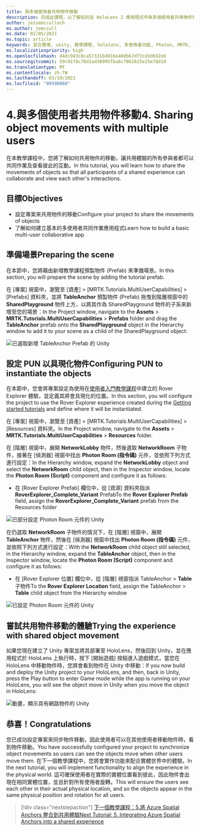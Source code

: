 ```yaml
---
title: 與多個使用者共用物件移動
description: 完成此課程，以了解如何在 HoloLens 2 應用程式中與多個使用者共用物件移動。
author: jessemcculloch
ms.author: jemccull
ms.date: 02/05/2021
ms.topic: article
keywords: 混合實境, unity, 教學課程, hololens, 多使用者功能, Photon, MRTK, 混合實境工具組, UWP, Azure 空間錨點
ms.localizationpriority: high
ms.openlocfilehash: d4dc943c8ca57331b4916e40db67df3cd3d6d2e6
ms.sourcegitcommit: 59c91f8c70d1ad30995fba6cf862615e25e78d10
ms.translationtype: MT
ms.contentlocale: zh-TW
ms.lasthandoff: 03/19/2021
ms.locfileid: "99590060"
---
```

# <a name="4-sharing-object-movements-with-multiple-users"></a><span data-ttu-id="5532f-104">4.與多個使用者共用物件移動</span><span class="sxs-lookup"><span data-stu-id="5532f-104">4. Sharing object movements with multiple users</span></span>

<span data-ttu-id="5532f-105">在本教學課程中，您將了解如何共用物件的移動，讓共用體驗的所有參與者都可以共同作業及查看彼此的互動。</span><span class="sxs-lookup"><span data-stu-id="5532f-105">In this tutorial, you will learn how to share the movements of objects so that all participants of a shared experience can collaborate and view each other's interactions.</span></span>

## <a name="objectives"></a><span data-ttu-id="5532f-106">目標</span><span class="sxs-lookup"><span data-stu-id="5532f-106">Objectives</span></span>

* <span data-ttu-id="5532f-107">設定專案來共用物件的移動</span><span class="sxs-lookup"><span data-stu-id="5532f-107">Configure your project to share the movements of objects</span></span>
* <span data-ttu-id="5532f-108">了解如何建立基本的多使用者共同作業應用程式</span><span class="sxs-lookup"><span data-stu-id="5532f-108">Learn how to build a basic multi-user collaborative app</span></span>

## <a name="preparing-the-scene"></a><span data-ttu-id="5532f-109">準備場景</span><span class="sxs-lookup"><span data-stu-id="5532f-109">Preparing the scene</span></span>

<span data-ttu-id="5532f-110">在本節中，您將藉由新增教學課程預製物件 (Prefab) 來準備場景。</span><span class="sxs-lookup"><span data-stu-id="5532f-110">In this section, you will prepare the scene by adding the tutorial prefab.</span></span>

<span data-ttu-id="5532f-111">在 [專案] 視窗中，瀏覽至 [資產] > [MRTK.Tutorials.MultiUserCapabilities] > [Prefabs] 資料夾，並將 **TableAnchor** 預製物件 (Prefab) 拖曳到階層視窗中的 **SharedPlayground** 物件上方，以將其作為 SharedPlayground 物件的子系來新增至您的場景：</span><span class="sxs-lookup"><span data-stu-id="5532f-111">In the Project window, navigate to the **Assets** > **MRTK.Tutorials.MultiUserCapabilities** > **Prefabs** folder and drag the **TableAnchor** prefab onto the **SharedPlayground** object in the Hierarchy window to add it to your scene as a child of the SharedPlayground object:</span></span>

![已選取新增 TableAnchor Prefab 的 Unity](images/mr-learning-sharing/sharing-04-section1-step1-1.png)

## <a name="configuring-pun-to-instantiate-the-objects"></a><span data-ttu-id="5532f-113">設定 PUN 以具現化物件</span><span class="sxs-lookup"><span data-stu-id="5532f-113">Configuring PUN to instantiate the objects</span></span>

<span data-ttu-id="5532f-114">在本節中，您會將專案設定為使用在[使用者入門教學課程](mr-learning-base-01.md)中建立的 Rover Explorer 體驗，並定義其將會具現化的位置。</span><span class="sxs-lookup"><span data-stu-id="5532f-114">In this section, you will configure the project to use the Rover Explorer experience created during the [Getting started tutorials](mr-learning-base-01.md) and define where it will be instantiated.</span></span>

<span data-ttu-id="5532f-115">在 [專案] 視窗中，瀏覽至 [資產] > [MRTK.Tutorials.MultiUserCapabilities] > [Resources] 資料夾。</span><span class="sxs-lookup"><span data-stu-id="5532f-115">In the Project window, navigate to the **Assets** > **MRTK.Tutorials.MultiUserCapabilities** > **Resources** folder.</span></span>

<span data-ttu-id="5532f-116">在 [階層] 視窗中，展開 **NetworkLobby** 物件，然後選取 **NetworkRoom** 子物件，接著在 [偵測器] 視窗中找出 **Photon Room (指令碼)** 元件，並依照下列方式進行設定：</span><span class="sxs-lookup"><span data-stu-id="5532f-116">In the Hierarchy window, expand the **NetworkLobby** object and select the **NetworkRoom** child object, then in the Inspector window, locate the **Photon Room (Script)** component and configure it as follows:</span></span>

* <span data-ttu-id="5532f-117">在 [Rover Explorer Prefab] 欄位中，從 [資源] 資料夾指派 **RoverExplorer_Complete_Variant** Prefab</span><span class="sxs-lookup"><span data-stu-id="5532f-117">To the **Rover Explorer Prefab** field, assign the **RoverExplorer_Complete_Variant** prefab from the Resources folder</span></span>

![已部分設定 Photon Room 元件的 Unity](images/mr-learning-sharing/sharing-04-section2-step1-1.png)

<span data-ttu-id="5532f-119">在仍選取 **NetworkRoom** 子物件的情況下，在 [階層] 視窗中，展開 **TableAnchor** 物件，然後在 [偵測器] 視窗中找出 **Photon Room (指令碼)** 元件，並依照下列方式進行設定：</span><span class="sxs-lookup"><span data-stu-id="5532f-119">With the **NetworkRoom** child object still selected, in the Hierarchy window, expand the **TableAnchor** object, then in the Inspector window, locate the **Photon Room (Script)** component and configure it as follows:</span></span>

* <span data-ttu-id="5532f-120">在 [Rover Explorer 位置] 欄位中，從 [階層] 視窗指派 TableAnchor > **Table** 子物件</span><span class="sxs-lookup"><span data-stu-id="5532f-120">To the **Rover Explorer Location** field, assign the TableAnchor > **Table** child object from the Hierarchy window</span></span>

![已設定 Photon Room 元件的 Unity](images/mr-learning-sharing/sharing-04-section2-step1-2.png)

## <a name="trying-the-experience-with-shared-object-movement"></a><span data-ttu-id="5532f-122">嘗試共用物件移動的體驗</span><span class="sxs-lookup"><span data-stu-id="5532f-122">Trying the experience with shared object movement</span></span>

<span data-ttu-id="5532f-123">如果您現在建立了 Unity 專案並將其部署至 HoloLens，然後回到 Unity，並在應用程式於 HoloLens 上執行時，按下 [開始遊戲] 按鈕進入遊戲模式，當您在 HoloLens 中移動物件時，您將會看到物件在 Unity 中移動：</span><span class="sxs-lookup"><span data-stu-id="5532f-123">If you now build and deploy the Unity project to your HoloLens, and then, back in Unity, press the Play button to enter Game mode while the app is running on your HoloLens, you will see the object move in Unity when you move the object in HoloLens:</span></span>

![動畫，顯示具有網路物件的 Unity](images/mr-learning-sharing/sharing-04-section3-step1-1.gif)

## <a name="congratulations"></a><span data-ttu-id="5532f-125">恭喜！</span><span class="sxs-lookup"><span data-stu-id="5532f-125">Congratulations</span></span>

<span data-ttu-id="5532f-126">您已成功設定專案來同步物件移動，因此使用者可以在其他使用者移動物件時，看到物件移動。</span><span class="sxs-lookup"><span data-stu-id="5532f-126">You have successfully configured your project to synchronize object movements so users can see the objects move when other users move them.</span></span> <span data-ttu-id="5532f-127">在下一個教學課程中，您將會實作功能來配合實體世界中的體驗。</span><span class="sxs-lookup"><span data-stu-id="5532f-127">In the next tutorial, you will implement functionality to align the experience in the physical world.</span></span> <span data-ttu-id="5532f-128">這可確保使用者在實際的實體位置看到彼此，因此物件會出現在相同實體位置，並且針對所有使用者旋轉。</span><span class="sxs-lookup"><span data-stu-id="5532f-128">This will ensure the users see each other in their actual physical location, and so the objects appear in the same physical position and rotation for all users.</span></span>

> [!div class="nextstepaction"]
> [<span data-ttu-id="5532f-129">下一個教學課程：5.將 Azure Spatial Anchors 整合到共用體驗</span><span class="sxs-lookup"><span data-stu-id="5532f-129">Next Tutorial: 5. Integrating Azure Spatial Anchors into a shared experience</span></span>](mr-learning-sharing-05.md)
